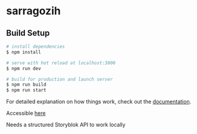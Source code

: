 # sarragozih

## Build Setup

```bash
# install dependencies
$ npm install

# serve with hot reload at localhost:3000
$ npm run dev

# build for production and launch server
$ npm run build
$ npm run start
```

For detailed explanation on how things work, check out the [documentation](https://nuxtjs.org).

Accessible <a href="https://sarragozih.herokuapp.com/" target="_blank">here</a>

Needs a structured Storyblok API to work locally
